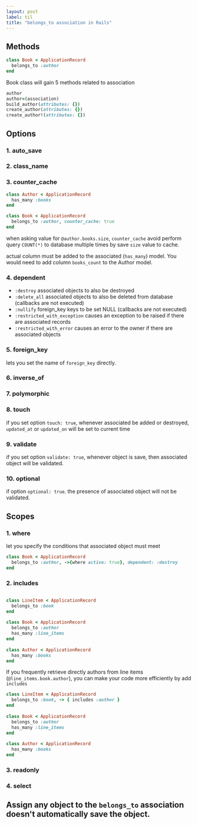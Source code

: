 ```yaml
---
layout: post
label: til
title: "belongs_to association in Rails"
---
```


## Methods
```ruby
class Book < ApplicationRecord
  belongs_to :author
end
```
Book class will gain 5 methods related to association
```ruby
author
author=(association)
build_author(attributes: {})
create_author(attributes: {})
create_author!(attributes: {})
```

## Options
### 1. auto_save
### 2. class_name
### 3. counter_cache
```ruby
class Author < ApplicationRecord
  has_many :books 
end 

class Book < ApplicationRecord
  belongs_to :author, counter_cache: true
end 
```
when asking value for `@author.books.size`, `counter_cache` avoid perform query `COUNT(*)` to database multiple times by save `size` value to cache. 

actual column must be added to the associated (`has_many`) model. You would need to add column `books_count` to the Author model.
### 4. dependent
- `:destroy` associated objects to also be destroyed
- `:delete_all` associated objects to also be deleted from database (callbacks are not executed)
- `:nullify` foreign_key keys to be set NULL (callbacks are not executed)
- `:restricted_with_exception` causes an exception to be raised if there are associated records
- `:restricted_with_error` causes an error to the owner if there are associated objects
### 5. foreign_key
lets you set the name of `foreign_key` directly.
### 6. inverse_of
### 7. polymorphic
### 8. touch
if you set option `touch: true`, whenever associated be added or destroyed, `updated_at` or `updated_on` will be set to current time
### 9. validate
if you set option `validate: true`, whenever object is save, then associated object will be validated.
### 10. optional
if option `optional: true`. the presence of associated object will not be validated. 
## Scopes

### 1. where
let you specify the conditions that associated object must meet
```ruby
class Book < ApplicationRecord
  belongs_to :author, ->{where active: true}, dependent: :destroy
end
```
### 2. includes
```ruby

class LineItem < ApplicationRecord
  belongs_to :book
end
 
class Book < ApplicationRecord
  belongs_to :author
  has_many :line_items
end
 
class Author < ApplicationRecord
  has_many :books
end
```
If you frequently retrieve directly authors from line items (`@line_items.book.author`), you can make your code more efficiently by  add `includes` 
```ruby
class LineItem < ApplicationRecord
  belongs_to :book, -> { includes :author }
end
 
class Book < ApplicationRecord
  belongs_to :author
  has_many :line_items
end
 
class Author < ApplicationRecord
  has_many :books
end
```
### 3. readonly
### 4. select
## Assign any object to the `belongs_to` association doesn't automatically save the object.

